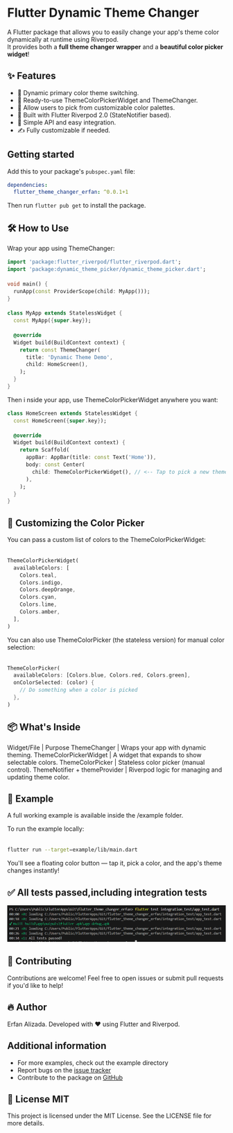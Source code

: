 # Flutter Dynamic Theme Changer

A Flutter package that allows you to easily change your app's theme color dynamically at runtime using Riverpod.  
It provides both a **full theme changer wrapper** and a **beautiful color picker widget**!

## ✨  Features

- 🎨 Dynamic primary color theme switching.
- 🧩 Ready-to-use ThemeColorPickerWidget and ThemeChanger.
- 🌈 Allow users to pick from customizable color palettes.
- 🚀 Built with Flutter Riverpod 2.0 (StateNotifier based).
- 🎯 Simple API and easy integration.
- ✍️ Fully customizable if needed.

## Getting started

Add this to your package's `pubspec.yaml` file:

```yaml
dependencies:
  flutter_theme_changer_erfan: ^0.0.1+1
```
Then run `flutter pub get` to install the package.

## 🛠️ How to Use

Wrap your app using ThemeChanger:

```dart
import 'package:flutter_riverpod/flutter_riverpod.dart';
import 'package:dynamic_theme_picker/dynamic_theme_picker.dart';

void main() {
  runApp(const ProviderScope(child: MyApp()));
}

class MyApp extends StatelessWidget {
  const MyApp({super.key});

  @override
  Widget build(BuildContext context) {
    return const ThemeChanger(
      title: 'Dynamic Theme Demo',
      child: HomeScreen(),
    );
  }
}

```
Then i nside your app, use ThemeColorPickerWidget anywhere you want:


```dart
class HomeScreen extends StatelessWidget {
  const HomeScreen({super.key});

  @override
  Widget build(BuildContext context) {
    return Scaffold(
      appBar: AppBar(title: const Text('Home')),
      body: const Center(
        child: ThemeColorPickerWidget(), // <-- Tap to pick a new theme color!
      ),
    );
  }
}

```

## 🎨 Customizing the Color Picker

You can pass a custom list of colors to the ThemeColorPickerWidget:

```dart

ThemeColorPickerWidget(
  availableColors: [
    Colors.teal,
    Colors.indigo,
    Colors.deepOrange,
    Colors.cyan,
    Colors.lime,
    Colors.amber,
  ],
)

```

You can also use ThemeColorPicker (the stateless version) for manual color selection:

```dart

ThemeColorPicker(
  availableColors: [Colors.blue, Colors.red, Colors.green],
  onColorSelected: (color) {
    // Do something when a color is picked
  },
)

```

## 📦 What's Inside

Widget/File | Purpose
ThemeChanger | Wraps your app with dynamic theming.
ThemeColorPickerWidget | A widget that expands to show selectable colors.
ThemeColorPicker | Stateless color picker (manual control).
ThemeNotifier + themeProvider | Riverpod logic for managing and updating theme color.


## 📲 Example

A full working example is available inside the /example folder.

To run the example locally:

```bash

flutter run --target=example/lib/main.dart

```
You'll see a floating color button — tap it, pick a color, and the app's theme changes instantly!

## ✅ All tests passed,including integration tests 

![ScreenShot of testings log](image.png)

## 🙌 Contributing
Contributions are welcome!
Feel free to open issues or submit pull requests if you'd like to help!

## 🔥 Author
Erfan Alizada. Developed with ❤️ using Flutter and Riverpod.

## Additional information

- For more examples, check out the example directory
- Report bugs on the [issue tracker](https://github.com/erfanalizada/flutter_theme_changer_erfan/issues)
- Contribute to the package on [GitHub](https://github.com/erfanalizada/flutter_theme_changer_erfan)


## 📄 License MIT
This project is licensed under the MIT License.
See the LICENSE file for more details.
